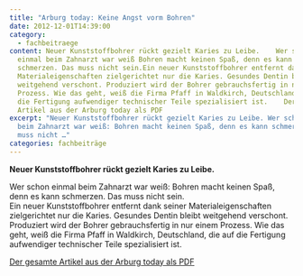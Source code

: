 ```yaml
---
title: "Arburg today: Keine Angst vorm Bohren"
date: 2012-12-01T14:39:00
category:
  - fachbeitraege
content: Neuer Kunststoffbohrer rückt gezielt Karies zu Leibe.    Wer schon
  einmal beim Zahnarzt war weiß Bohren macht keinen Spaß, denn es kann
  schmerzen. Das muss nicht sein.Ein neuer Kunststoffbohrer entfernt dank seiner
  Materialeigenschaften zielgerichtet nur die Karies. Gesundes Dentin bleibt
  weitgehend verschont. Produziert wird der Bohrer gebrauchsfertig in nur einem
  Prozess. Wie das geht, weiß die Firma Pfaff in Waldkirch, Deutschland, die auf
  die Fertigung aufwendiger technischer Teile spezialisiert ist.    Der gesamte
  Artikel aus der Arburg today als PDF
excerpt: "Neuer Kunststoffbohrer rückt gezielt Karies zu Leibe. Wer schon einmal
  beim Zahnarzt war weiß: Bohren macht keinen Spaß, denn es kann schmerzen. Das
  muss nicht …"
categories: fachbeiträge
---
```


<p><strong>Neuer Kunststoffbohrer rückt gezielt Karies zu Leibe.</strong></p>



<p>Wer schon einmal beim Zahnarzt war weiß: Bohren macht keinen Spaß, denn es kann schmerzen. Das muss nicht sein.<br>Ein neuer Kunststoffbohrer entfernt dank seiner Materialeigenschaften zielgerichtet nur die Karies. Gesundes Dentin bleibt weitgehend verschont. Produziert wird der Bohrer gebrauchsfertig in nur einem Prozess. Wie das geht, weiß die Firma Pfaff in Waldkirch, Deutschland, die auf die Fertigung aufwendiger technischer Teile spezialisiert ist.</p>



<p><a href="https://pfaffgmbh.com/downloads/Arburg-today.pdf" target="_blank" rel="noreferrer noopener" aria-label=" (öffnet in neuem Tab)">Der gesamte Artikel aus der Arburg today als PDF</a></p>
